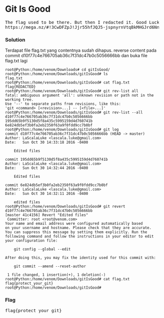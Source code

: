 <h1><b>Git Is Good</h1></b>
<pre>
The flag used to be there. But then I redacted it. Good Luck. 
https://mega.nz/#!3CwDFZpJ!Jjr55hfJQJ5-jspnyrnVtqBkMHGJrd6Nn_QqM7iXEuc
</pre>
</b><h3>Solution</h3></b>
<p>Terdapat file flag.txt yang contentnya sudah dihapus. reverse content pada commit d10f77c4e766705ab36c7f31dc47b0c5056666bb dan buka file flag.txt lagi</p>

```console
root@Python:/home/venom/Downloads# cd gitIsGood/
root@Python:/home/venom/Downloads/gitIsGood# ls
flag.txt
root@Python:/home/venom/Downloads/gitIsGood# cat flag.txt 
flag{REDACTED}
root@Python:/home/venom/Downloads/gitIsGood# git rev-list all
fatal: ambiguous argument 'all': unknown revision or path not in the working tree.
Use '--' to separate paths from revisions, like this:
'git <command> [<revision>...] -- [<file>...]'
root@Python:/home/venom/Downloads/gitIsGood# git rev-list --all
d10f77c4e766705ab36c7f31dc47b0c5056666bb
195dd65b9f5130d5f8a435c5995159d4d760741b
6e824db5ef3b0fa2eb2350f63a9f0fdd9cc7b0bf
root@Python:/home/venom/Downloads/gitIsGood# git log
commit d10f77c4e766705ab36c7f31dc47b0c5056666bb (HEAD -> master)
Author: LaScalaLuke <lascala.luke@gmail.com>
Date:   Sun Oct 30 14:33:18 2016 -0400

    Edited files

commit 195dd65b9f5130d5f8a435c5995159d4d760741b
Author: LaScalaLuke <lascala.luke@gmail.com>
Date:   Sun Oct 30 14:32:44 2016 -0400

    Edited files

commit 6e824db5ef3b0fa2eb2350f63a9f0fdd9cc7b0bf
Author: LaScalaLuke <lascala.luke@gmail.com>
Date:   Sun Oct 30 14:32:11 2016 -0400

    edited files
root@Python:/home/venom/Downloads/gitIsGood# git revert d10f77c4e766705ab36c7f31dc47b0c5056666bb
[master 41c4156] Revert "Edited files"
 Committer: root <root@venom.com>
Your name and email address were configured automatically based
on your username and hostname. Please check that they are accurate.
You can suppress this message by setting them explicitly. Run the
following command and follow the instructions in your editor to edit
your configuration file:

    git config --global --edit

After doing this, you may fix the identity used for this commit with:

    git commit --amend --reset-author

 1 file changed, 1 insertion(+), 1 deletion(-)
root@Python:/home/venom/Downloads/gitIsGood# cat flag.txt 
flag{protect_your_git}
root@Python:/home/venom/Downloads/gitIsGood# 
```
</b><h3>Flag</h3></b>
<pre>
flag{protect_your_git}
</pre>
